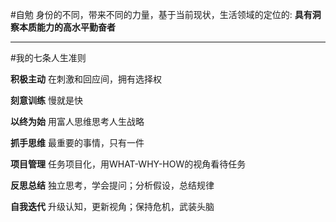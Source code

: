 #自勉
身份的不同，带来不同的力量，基于当前现状，生活领域的定位的:
**具有洞察本质能力的高水平勤奋者**
***
#我的七条人生准则

**积极主动**
在刺激和回应间，拥有选择权

**刻意训练**
慢就是快

**以终为始**
用富人思维思考人生战略

**抓手思维**
最重要的事情，只有一件

**项目管理**
任务项目化，用WHAT-WHY-HOW的视角看待任务

**反思总结**
独立思考，学会提问；分析假设，总结规律

**自我迭代**
升级认知，更新视角；保持危机，武装头脑